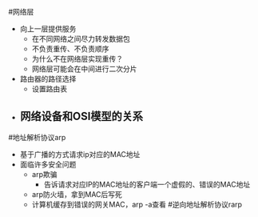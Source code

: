 #网络层
  - 向上一层提供服务
     - 在不同网络之间尽力转发数据包
     - 不负责重传、不负责顺序
     - 为什么不在网络层实现重传？
      - 网络层可能会在中间进行二次分片
  - 路由器的路径选择
     - 设置路由表
  - 网络设备和OSI模型的关系
    - 
      
#地址解析协议arp
  - 基于广播的方式请求ip对应的MAC地址
  - 面临许多安全问题
    - arp欺骗
      - 告诉请求对应IP的MAC地址的客户端一个虚假的、错误的MAC地址
    - arp防火墙，拿到MAC后写死
    - 计算机缓存到错误的网关MAC，arp -a查看
#逆向地址解析协议rarp
